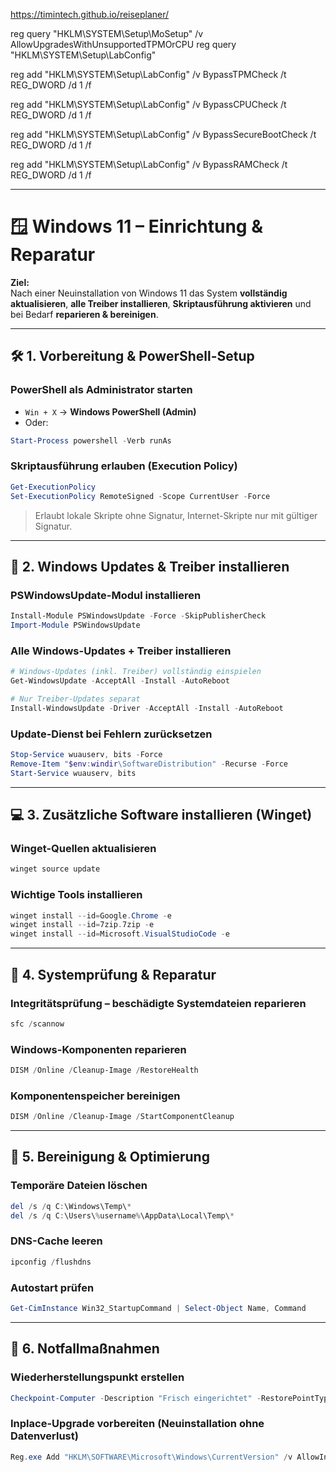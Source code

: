https://timintech.github.io/reiseplaner/



reg query "HKLM\SYSTEM\Setup\MoSetup" /v AllowUpgradesWithUnsupportedTPMOrCPU
reg query "HKLM\SYSTEM\Setup\LabConfig"





reg add "HKLM\SYSTEM\Setup\LabConfig" /v BypassTPMCheck /t REG_DWORD /d 1 /f

reg add "HKLM\SYSTEM\Setup\LabConfig" /v BypassCPUCheck /t REG_DWORD /d 1 /f

reg add "HKLM\SYSTEM\Setup\LabConfig" /v BypassSecureBootCheck /t REG_DWORD /d 1 /f

reg add "HKLM\SYSTEM\Setup\LabConfig" /v BypassRAMCheck /t REG_DWORD /d 1 /f


---

# 🪟 Windows 11 – Einrichtung & Reparatur

**Ziel:**  
Nach einer Neuinstallation von Windows 11 das System **vollständig aktualisieren**, **alle Treiber installieren**, **Skriptausführung aktivieren** und bei Bedarf **reparieren & bereinigen**.

---

## 🛠️ 1. Vorbereitung & PowerShell-Setup

### PowerShell als Administrator starten
- `Win + X` → **Windows PowerShell (Admin)**
- Oder:
```powershell
Start-Process powershell -Verb runAs
````

### Skriptausführung erlauben (Execution Policy)

```powershell
Get-ExecutionPolicy
Set-ExecutionPolicy RemoteSigned -Scope CurrentUser -Force
```

> Erlaubt lokale Skripte ohne Signatur, Internet-Skripte nur mit gültiger Signatur.

---

## 🔄 2. Windows Updates & Treiber installieren

### PSWindowsUpdate-Modul installieren

```powershell
Install-Module PSWindowsUpdate -Force -SkipPublisherCheck
Import-Module PSWindowsUpdate
```

### Alle Windows-Updates + Treiber installieren

```powershell
# Windows-Updates (inkl. Treiber) vollständig einspielen
Get-WindowsUpdate -AcceptAll -Install -AutoReboot

# Nur Treiber-Updates separat
Install-WindowsUpdate -Driver -AcceptAll -Install -AutoReboot
```

### Update-Dienst bei Fehlern zurücksetzen

```powershell
Stop-Service wuauserv, bits -Force
Remove-Item "$env:windir\SoftwareDistribution" -Recurse -Force
Start-Service wuauserv, bits
```

---

## 💻 3. Zusätzliche Software installieren (Winget)

### Winget-Quellen aktualisieren

```powershell
winget source update
```

### Wichtige Tools installieren

```powershell
winget install --id=Google.Chrome -e
winget install --id=7zip.7zip -e
winget install --id=Microsoft.VisualStudioCode -e
```

---

## 🧰 4. Systemprüfung & Reparatur

### Integritätsprüfung – beschädigte Systemdateien reparieren

```powershell
sfc /scannow
```

### Windows-Komponenten reparieren

```powershell
DISM /Online /Cleanup-Image /RestoreHealth
```

### Komponentenspeicher bereinigen

```powershell
DISM /Online /Cleanup-Image /StartComponentCleanup
```

---

## 🧹 5. Bereinigung & Optimierung

### Temporäre Dateien löschen

```powershell
del /s /q C:\Windows\Temp\*
del /s /q C:\Users\%username%\AppData\Local\Temp\*
```

### DNS-Cache leeren

```powershell
ipconfig /flushdns
```

### Autostart prüfen

```powershell
Get-CimInstance Win32_StartupCommand | Select-Object Name, Command
```

---

## 🚨 6. Notfallmaßnahmen

### Wiederherstellungspunkt erstellen

```powershell
Checkpoint-Computer -Description "Frisch eingerichtet" -RestorePointType MODIFY_SETTINGS
```

### Inplace-Upgrade vorbereiten (Neuinstallation ohne Datenverlust)

```powershell
Reg.exe Add "HKLM\SOFTWARE\Microsoft\Windows\CurrentVersion" /v AllowInplaceUpgrade /t REG_DWORD /f /d 1
```
